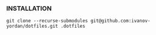 ### INSTALLATION ###
```
git clone --recurse-submodules git@github.com:ivanov-yordan/dotfiles.git .dotfiles